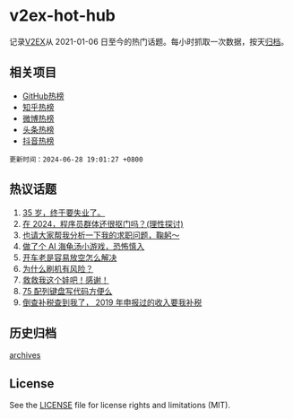 # v2ex-hot-hub

 记录[V2EX](https://www.v2ex.com/)从 2021-01-06 日至今的热门话题。每小时抓取一次数据，按天[归档](archives)。
 
 ## 相关项目

- [GitHub热榜](https://github.com/it985/github-hot-hub)
- [知乎热榜](https://github.com/it985/zhihu-hot-hub)
- [微博热榜](https://github.com/it985/weibo-hot-hub)
- [头条热榜](https://github.com/it985/toutiao-hot-hub)
- [抖音热榜](https://github.com/it985/douyin-hot-hub)


 `更新时间：2024-06-28 19:01:27 +0800`

## 热议话题

1. [35 岁，终于要失业了。](https://www.v2ex.com/t/1053306)
1. [在 2024，程序员群体还很抠门吗？(理性探讨)](https://www.v2ex.com/t/1053268)
1. [也请大家帮我分析一下我的求职问题，鞠躬～](https://www.v2ex.com/t/1053208)
1. [做了个 AI 海龟汤小游戏，恐怖慎入](https://www.v2ex.com/t/1053293)
1. [开车老是容易放空怎么解决](https://www.v2ex.com/t/1053239)
1. [为什么刷机有风险？](https://www.v2ex.com/t/1053249)
1. [救救我这个娃吧！感谢！](https://www.v2ex.com/t/1053185)
1. [75 配列键盘写代码方便么](https://www.v2ex.com/t/1053288)
1. [倒查补税查到我了， 2019 年申报过的收入要我补税](https://www.v2ex.com/t/1053281)

## 历史归档

[archives](archives)

## License

See the [LICENSE](LICENSE) file for license rights and limitations (MIT).

